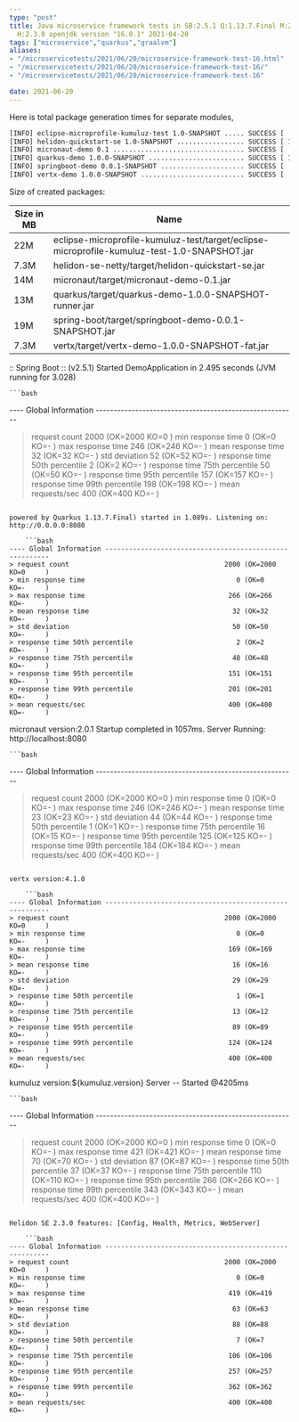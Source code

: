 ```yaml
---
type: "post"
title: Java microservice framework tests in SB:2.5.1 Q:1.13.7.Final M:2.5.6 V:4.1.0
  H:2.3.0 openjdk version "16.0.1" 2021-04-20
tags: ["microservice","quarkus","graalvm"]
aliases:
- "/microservicetests/2021/06/20/microservice-framework-test-16.html"
- "/microservicetests/2021/06/20/microservice-framework-test-16/"
- "/microservicetests/2021/06/20/microservice-framework-test-16"

date: 2021-06-20
---
```

 
Here is total package generation times for separate modules,
```bash
[INFO] eclipse-microprofile-kumuluz-test 1.0-SNAPSHOT ..... SUCCESS [  3.798 s]
[INFO] helidon-quickstart-se 1.0-SNAPSHOT ................. SUCCESS [ 10.888 s]
[INFO] micronaut-demo 0.1 ................................. SUCCESS [  7.867 s]
[INFO] quarkus-demo 1.0.0-SNAPSHOT ........................ SUCCESS [ 16.705 s]
[INFO] springboot-demo 0.0.1-SNAPSHOT ..................... SUCCESS [  7.716 s]
[INFO] vertx-demo 1.0.0-SNAPSHOT .......................... SUCCESS [  4.744 s]
```
Size of created packages:

| Size in MB |  Name |
|------------|-------|
| 22M | eclipse-microprofile-kumuluz-test/target/eclipse-microprofile-kumuluz-test-1.0-SNAPSHOT.jar |
| 7.3M | helidon-se-netty/target/helidon-quickstart-se.jar |
| 14M | micronaut/target/micronaut-demo-0.1.jar |
| 13M | quarkus/target/quarkus-demo-1.0.0-SNAPSHOT-runner.jar |
| 19M | spring-boot/target/springboot-demo-0.0.1-SNAPSHOT.jar |
| 7.3M | vertx/target/vertx-demo-1.0.0-SNAPSHOT-fat.jar |


:: Spring Boot :: (v2.5.1) Started DemoApplication in 2.495 seconds (JVM running for 3.028)

    ```bash
---- Global Information --------------------------------------------------------
> request count                                       2000 (OK=2000   KO=0     )
> min response time                                      0 (OK=0      KO=-     )
> max response time                                    246 (OK=246    KO=-     )
> mean response time                                    32 (OK=32     KO=-     )
> std deviation                                         52 (OK=52     KO=-     )
> response time 50th percentile                          2 (OK=2      KO=-     )
> response time 75th percentile                         50 (OK=50     KO=-     )
> response time 95th percentile                        157 (OK=157    KO=-     )
> response time 99th percentile                        198 (OK=198    KO=-     )
> mean requests/sec                                    400 (OK=400    KO=-     )
```

powered by Quarkus 1.13.7.Final) started in 1.089s. Listening on: http://0.0.0.0:8080

    ```bash
---- Global Information --------------------------------------------------------
> request count                                       2000 (OK=2000   KO=0     )
> min response time                                      0 (OK=0      KO=-     )
> max response time                                    266 (OK=266    KO=-     )
> mean response time                                    32 (OK=32     KO=-     )
> std deviation                                         50 (OK=50     KO=-     )
> response time 50th percentile                          2 (OK=2      KO=-     )
> response time 75th percentile                         48 (OK=48     KO=-     )
> response time 95th percentile                        151 (OK=151    KO=-     )
> response time 99th percentile                        201 (OK=201    KO=-     )
> mean requests/sec                                    400 (OK=400    KO=-     )
```

micronaut version:2.0.1 Startup completed in 1057ms. Server Running: http://localhost:8080

    ```bash
---- Global Information --------------------------------------------------------
> request count                                       2000 (OK=2000   KO=0     )
> min response time                                      0 (OK=0      KO=-     )
> max response time                                    246 (OK=246    KO=-     )
> mean response time                                    23 (OK=23     KO=-     )
> std deviation                                         44 (OK=44     KO=-     )
> response time 50th percentile                          1 (OK=1      KO=-     )
> response time 75th percentile                         16 (OK=15     KO=-     )
> response time 95th percentile                        125 (OK=125    KO=-     )
> response time 99th percentile                        184 (OK=184    KO=-     )
> mean requests/sec                                    400 (OK=400    KO=-     )
```

vertx version:4.1.0

    ```bash
---- Global Information --------------------------------------------------------
> request count                                       2000 (OK=2000   KO=0     )
> min response time                                      0 (OK=0      KO=-     )
> max response time                                    169 (OK=169    KO=-     )
> mean response time                                    16 (OK=16     KO=-     )
> std deviation                                         29 (OK=29     KO=-     )
> response time 50th percentile                          1 (OK=1      KO=-     )
> response time 75th percentile                         13 (OK=12     KO=-     )
> response time 95th percentile                         89 (OK=89     KO=-     )
> response time 99th percentile                        124 (OK=124    KO=-     )
> mean requests/sec                                    400 (OK=400    KO=-     )
```

kumuluz version:${kumuluz.version} Server -- Started @4205ms

    ```bash
---- Global Information --------------------------------------------------------
> request count                                       2000 (OK=2000   KO=0     )
> min response time                                      0 (OK=0      KO=-     )
> max response time                                    421 (OK=421    KO=-     )
> mean response time                                    70 (OK=70     KO=-     )
> std deviation                                         87 (OK=87     KO=-     )
> response time 50th percentile                         37 (OK=37     KO=-     )
> response time 75th percentile                        110 (OK=110    KO=-     )
> response time 95th percentile                        266 (OK=266    KO=-     )
> response time 99th percentile                        343 (OK=343    KO=-     )
> mean requests/sec                                    400 (OK=400    KO=-     )
```

Helidon SE 2.3.0 features: [Config, Health, Metrics, WebServer]

    ```bash
---- Global Information --------------------------------------------------------
> request count                                       2000 (OK=2000   KO=0     )
> min response time                                      0 (OK=0      KO=-     )
> max response time                                    419 (OK=419    KO=-     )
> mean response time                                    63 (OK=63     KO=-     )
> std deviation                                         88 (OK=88     KO=-     )
> response time 50th percentile                          7 (OK=7      KO=-     )
> response time 75th percentile                        106 (OK=106    KO=-     )
> response time 95th percentile                        257 (OK=257    KO=-     )
> response time 99th percentile                        362 (OK=362    KO=-     )
> mean requests/sec                                    400 (OK=400    KO=-     )
```
